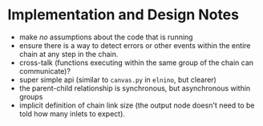 # Implementation and Design Notes

- make _no_ assumptions about the code that is running
- ensure there is a way to detect errors or other events within the entire chain at any step in the chain.
- cross-talk (functions executing within the same group of the chain can communicate)?
- super simple api (similar to `canvas.py` in `elnino`, but clearer)
- the parent-child relationship is synchronous, but asynchronous within groups
- implicit definition of chain link size (the output node doesn't need to be told how many inlets to expect).
